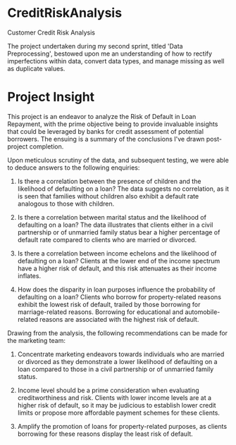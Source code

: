 # CreditRiskAnalysis

Customer Credit Risk Analysis

The project undertaken during my second sprint, titled 'Data Preprocessing', bestowed upon me an understanding of how to rectify imperfections within data, convert data types, and manage missing as well as duplicate values. 

# **Project Insight**

This project is an endeavor to analyze the Risk of Default in Loan Repayment, with the prime objective being to provide invaluable insights that could be leveraged by banks for credit assessment of potential borrowers. The ensuing is a summary of the conclusions I've drawn post-project completion.

Upon meticulous scrutiny of the data, and subsequent testing, we were able to deduce answers to the following enquiries:

1. Is there a correlation between the presence of children and the likelihood of defaulting on a loan? The data suggests no correlation, as it is seen that families without children also exhibit a default rate analogous to those with children.

2. Is there a correlation between marital status and the likelihood of defaulting on a loan? The data illustrates that clients either in a civil partnership or of unmarried family status bear a higher percentage of default rate compared to clients who are married or divorced.

3. Is there a correlation between income echelons and the likelihood of defaulting on a loan? Clients at the lower end of the income spectrum have a higher risk of default, and this risk attenuates as their income inflates.

4. How does the disparity in loan purposes influence the probability of defaulting on a loan? Clients who borrow for property-related reasons exhibit the lowest risk of default, trailed by those borrowing for marriage-related reasons. Borrowing for educational and automobile-related reasons are associated with the highest risk of default.

Drawing from the analysis, the following recommendations can be made for the marketing team:

1. Concentrate marketing endeavors towards individuals who are married or divorced as they demonstrate a lower likelihood of defaulting on a loan compared to those in a civil partnership or of unmarried family status.

2. Income level should be a prime consideration when evaluating creditworthiness and risk. Clients with lower income levels are at a higher risk of default, so it may be judicious to establish lower credit limits or propose more affordable payment schemes for these clients.

3. Amplify the promotion of loans for property-related purposes, as clients borrowing for these reasons display the least risk of default.
